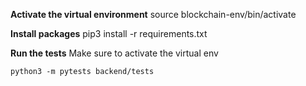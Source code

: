 **Activate the virtual environment**
 source blockchain-env/bin/activate

 **Install packages**
 pip3 install -r requirements.txt

**Run the tests**
Make sure to activate the virtual env

``` python3 -m pytests backend/tests ```

